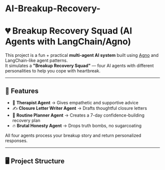 # AI-Breakup-Recovery-
# 💔 Breakup Recovery Squad (AI Agents with LangChain/Agno)

This project is a fun + practical **multi-agent AI system** built using [Agno](https://docs.agno.io) and LangChain-like agent patterns.  
It simulates a **"Breakup Recovery Squad"** — four AI agents with different personalities to help you cope with heartbreak.

---

## 🧠 Features

- 🤗 **Therapist Agent** → Gives empathetic and supportive advice  
- ✍️ **Closure Letter Writer Agent** → Drafts thoughtful closure letters  
- 📅 **Routine Planner Agent** → Creates a 7-day confidence-building recovery plan  
- 🔥 **Brutal Honesty Agent** → Drops truth bombs, no sugarcoating  

All four agents process your breakup story and return personalized responses.

---

## 🖥️ Project Structure

